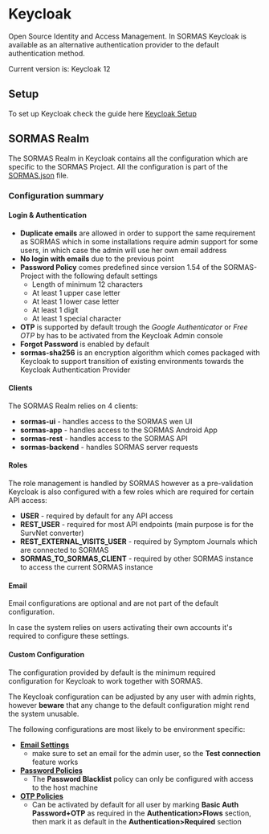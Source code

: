 # Keycloak

Open Source Identity and Access Management.
In SORMAS Keycloak is available as an alternative authentication provider to the default authentication method.

Current version is: Keycloak 12

## Setup

To set up Keycloak check the guide here [Keycloak Setup](../../SERVER_SETUP.md#keycloak-server)

## SORMAS Realm

The SORMAS Realm in Keycloak contains all the configuration which are specific to the SORMAS Project.
All the configuration is part of the [SORMAS.json](../setup/keycloak/SORMAS.json) file.

### Configuration summary

#### Login & Authentication

* **Duplicate emails** are allowed in order to support the same requirement as SORMAS which in some installations require 
admin support for some users, in which case the admin will use her own email address
* **No login with emails** due to the previous point
* **Password Policy** comes predefined since version 1.54 of the SORMAS-Project with the following default settings
  * Length of minimum 12 characters
  * At least 1 upper case letter
  * At least 1 lower case letter
  * At least 1 digit
  * At least 1 special character
* **OTP** is supported by default trough the *Google Authenticator* or *Free OTP* by has to be activated from the 
  Keycloak Admin console
* **Forgot Password** is enabled by default
* **sormas-sha256** is an encryption algorithm which comes packaged with Keycloak to support transition of existing 
  environments towards the Keycloak Authentication Provider
  
#### Clients

The SORMAS Realm relies on 4 clients:

* **sormas-ui** - handles access to the SORMAS wen UI
* **sormas-app** - handles access to the SORMAS Android App
* **sormas-rest** - handles access to the SORMAS API
* **sormas-backend** - handles SORMAS server requests

#### Roles

The role management is handled by SORMAS however as a pre-validation Keycloak is also configured with a few roles which 
are required for certain API access:
* **USER** - required by default for any API access
* **REST_USER** - required for most API endpoints (main purpose is for the SurvNet converter)
* **REST_EXTERNAL_VISITS_USER** - required by Symptom Journals which are connected to SORMAS
* **SORMAS_TO_SORMAS_CLIENT** - required by other SORMAS instance to access the current SORMAS instance

#### Email

Email configurations are optional and are not part of the default configuration.

In case the system relies on users activating their own accounts it's required to configure these settings.

#### Custom Configuration

The configuration provided by default is the minimum required configuration for Keycloak to work together with SORMAS.

The Keycloak configuration can be adjusted by any user with admin rights, however **beware** that any change to the default 
configuration might rend the system unusable.

The following configurations are most likely to be environment specific:

* **[Email Settings](https://www.keycloak.org/docs/12.0/server_admin/#_email)**  
  * make sure to set an email for the admin user, so the **Test connection** feature works
* **[Password Policies](https://www.keycloak.org/docs/latest/server_admin/#_password-policies)**
  * The **Password Blacklist** policy can only be configured with access to the host machine
* **[OTP Policies](https://www.keycloak.org/docs/latest/server_admin/#otp-policies)**
  *  Can be activated by default for all user by marking **Basic Auth Password+OTP** as required in the 
     **Authentication>Flows** section, then mark it as default in the **Authentication>Required** section
